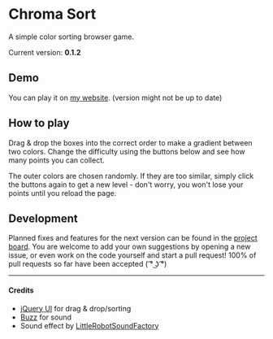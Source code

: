 # Chroma Sort
A simple color sorting browser game.

Current version: **0.1.2**

## Demo
You can play it on [my website](https://besasam.github.io/demos/chroma-sort/). (version might not be up to date)

## How to play
Drag & drop the boxes into the correct order to make a gradient between two colors. Change the difficulty using the buttons below and see how many points you can collect.

The outer colors are chosen randomly. If they are too similar, simply click the buttons again to get a new level - don't worry, you won't lose your points until you reload the page.

## Development
Planned fixes and features for the next version can be found in the [project board](https://github.com/besasam/chroma-sort/projects/1). You are welcome to add your own suggestions by opening a new issue, or even work on the code yourself and start a pull request! 100% of pull requests so far have been accepted ( ͡° ͜ʖ ͡°)

---

#### Credits
* [jQuery UI](https://jqueryui.com/) for drag & drop/sorting
* [Buzz](http://buzz.jaysalvat.com/) for sound
* Sound effect by [LittleRobotSoundFactory](https://freesound.org/people/LittleRobotSoundFactory/)
